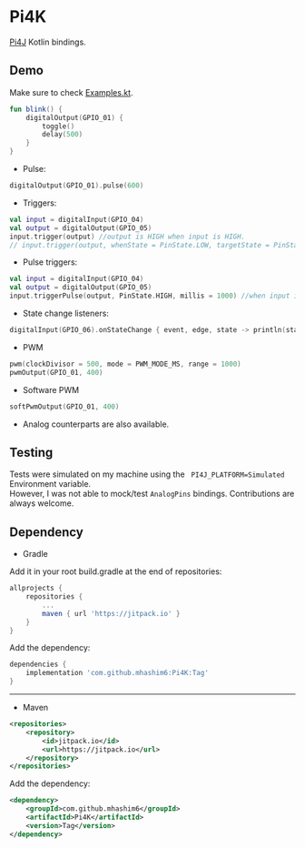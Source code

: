 ﻿# Pi4K
[Pi4J](https://www.pi4j.com) Kotlin bindings.

## Demo
Make sure to check [Examples.kt](https://github.com/mhashim6/Pi4K/blob/master/src/main/kotlin/mhashim6/pi4k/Examples.kt).

```kotlin
fun blink() {
    digitalOutput(GPIO_01) {
        toggle()
        delay(500)
    }
}
```
- Pulse:
```kotlin
digitalOutput(GPIO_01).pulse(600)
```

- Triggers:
```kotlin
val input = digitalInput(GPIO_04)
val output = digitalOutput(GPIO_05)
input.trigger(output) //output is HIGH when input is HIGH.
// input.trigger(output, whenState = PinState.LOW, targetState = PinState.HIGH) //output is HIGH when input is LOW.
```

- Pulse triggers:
```kotlin
val input = digitalInput(GPIO_04)
val output = digitalOutput(GPIO_05)
input.triggerPulse(output, PinState.HIGH, millis = 1000) //when input is HIGH, output is HIGH for 1 second
```

- State change listeners:
```kotlin
digitalInput(GPIO_06).onStateChange { event, edge, state -> println(state) }
```

- PWM
```kotlin
pwm(clockDivisor = 500, mode = PWM_MODE_MS, range = 1000)
pwmOutput(GPIO_01, 400)
```
- Software PWM
```kotlin
softPwmOutput(GPIO_01, 400)
```
- Analog counterparts are also available.

## Testing
Tests were simulated on my machine using the ` PI4J_PLATFORM=Simulated` Environment variable.  
However, I was not able to mock/test `AnalogPins` bindings. Contributions are always welcome.

## Dependency
- Gradle

Add it in your root build.gradle at the end of repositories:

```groovy
allprojects {
	repositories {
		...
		maven { url 'https://jitpack.io' }
	}
}
```
Add the dependency:
```groovy
dependencies {
	implementation 'com.github.mhashim6:Pi4K:Tag'
}
```
---
- Maven
```xml
<repositories>
	<repository>
		<id>jitpack.io</id>
		<url>https://jitpack.io</url>
	</repository>
</repositories>
```
Add the dependency:
```xml
<dependency>
	<groupId>com.github.mhashim6</groupId>
	<artifactId>Pi4K</artifactId>
	<version>Tag</version>
</dependency>
```
